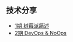 ## 技术分享

- [1期 树莓派简述](https://erguotou520.github.io/share-ppt/raspberry.html)
- [2期 DevOps & NoOps](https://erguotou520.github.io/share-ppt/ops.html)